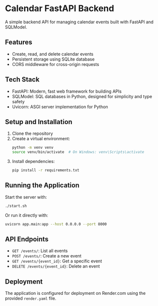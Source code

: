 # Calendar FastAPI Backend

A simple backend API for managing calendar events built with FastAPI and SQLModel.

## Features

- Create, read, and delete calendar events
- Persistent storage using SQLite database
- CORS middleware for cross-origin requests

## Tech Stack

- FastAPI: Modern, fast web framework for building APIs
- SQLModel: SQL databases in Python, designed for simplicity and type safety
- Uvicorn: ASGI server implementation for Python

## Setup and Installation

1. Clone the repository
2. Create a virtual environment:
   ```bash
   python -m venv venv
   source venv/bin/activate  # On Windows: venv\Scripts\activate
   ```
3. Install dependencies:
   ```bash
   pip install -r requirements.txt
   ```

## Running the Application

Start the server with:

```bash
./start.sh
```

Or run it directly with:

```bash
uvicorn app.main:app --host 0.0.0.0 --port 8000
```

## API Endpoints

- `GET /events/`: List all events
- `POST /events/`: Create a new event
- `GET /events/{event_id}`: Get a specific event
- `DELETE /events/{event_id}`: Delete an event

## Deployment

The application is configured for deployment on Render.com using the provided `render.yaml` file.